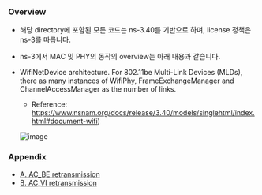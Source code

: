 ### Overview
* 해당 directory에 포함된 모든 코드는 ns-3.40를 기반으로 하며, license 정책은 ns-3를 따릅니다.
* ns-3에서 MAC 및 PHY의 동작의 overview는 아래 내용과 같습니다.
* WifiNetDevice architecture. For 802.11be Multi-Link Devices (MLDs), there as many instances of WifiPhy, FrameExchangeManager and ChannelAccessManager as the number of links.
  * Reference: https://www.nsnam.org/docs/release/3.40/models/singlehtml/index.html#document-wifi)
    
  ![image](https://www.nsnam.org/docs/release/3.40/models/singlehtml/_images/WifiArchitecture.png)

### Appendix
* [A. AC_BE retransmission](https://github.com/violet0929/mlo_analysis/blob/main/ns3-analyzer/code_analysis/Appendix_A.md)
* [B. AC_VI retransmission](https://github.com/violet0929/mlo_analysis/blob/main/ns3-analyzer/code_analysis/Appendix_B.md)
